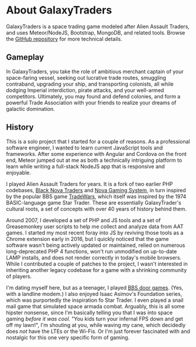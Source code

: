 # About GalaxyTraders

GalaxyTraders is a space trading game modeled after <a hrf="http://www.aatraders.com/">Alien Assault Traders</a>, and uses Meteor/NodeJS, Bootstrap, MongoDB, and related tools. Browse the [GitHub repository](https://github.com/SamClayton/GalaxyTraders) for more technical details.

## Gameplay

In GalaxyTraders, you take the role of ambitious merchant captain of your space-faring vessel, seeking out lucrative trade routes, smuggling contraband, upgrading your ship, and transporting colonists, all while dodging Imperial interdiction, pirate attacks, and your well-armed competitors. Ultimately, you may found and defend colonies, and form a powerful Trade Association with your friends to realize your dreams of galactic domination.

## History

This is a solo project that I started for a couple of reasons. As a professional software engineer, I wanted to learn current JavaScript tools and frameworks. After some experience with Angular and Cordova on the front end, Meteor jumped out at me as both a technically intriguing platform to learn while writing a full-stack NodeJS app that is responsive and enjoyable.

I played Alien Assault Traders for years. It is a fork of two earlier PHP codebases, [Black Nova Traders](https://forums.blacknova.net/) and [Nova Gaming System](https://www.openhub.net/p/novasystem), in turn inspired by the popular BBS game [TradeWars](http://www.eisonline.com/), which itself was inspired by the 1974 BASIC-language game Star Trader. These are essentially GalaxyTrader's cultural roots, a set of concepts with over 40 years of history behind them.

Around 2007, I developed a set of PHP and JS tools and a set of Greasemonkey user scripts to help me collect and analyze data from AAT games. I started my most recent foray into JS by reviving those tools as a Chrome extension early in 2016, but I quickly noticed that the game software wasn't being actively updated or maintained, relied on numerous long-deprecated PHP 4 functions, won't run unmodified on up-to-date LAMP installs, and does not render correctly in today's mobile browsers. While I contributed a couple of patches to the project, I wasn't interested in inheriting another legacy codebase for a game with a shrinking community of players.

I'm dating myself here, but as a teenager, I played [BBS door games](https://en.wikipedia.org/wiki/BBS_door). (Yes, with a landline modem.) I also enjoyed Isaac Asimov's Foundation series, which was purportedly the inspiration fo Star Trader. I even played a snail mail game that simulated space armada combat. Arguably, this is all some hipster nonsense, since I'm basically telling you that I was into space gaming _before it was cool._ "You kids turn your infernal FPS down and get off my lawn!", I'm shouting at you, while waving my cane, which decidedly does _not_ have the LTEs or the Wi-Fis. Or I'm just forever fascinated with and nostalgic for this one very specific form of gaming.